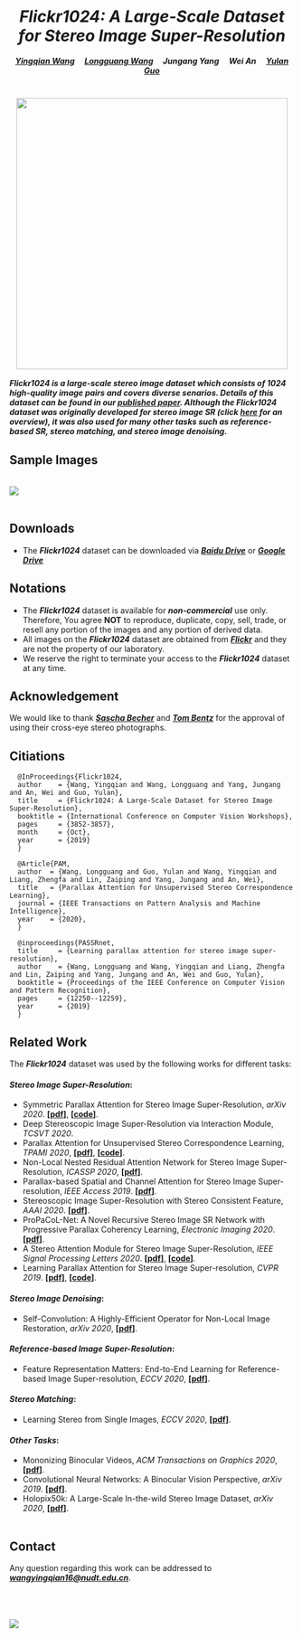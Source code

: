 
# *<center>Flickr1024: A Large-Scale Dataset for Stereo Image Super-Resolution</center>* 

***<center><a href="https://yingqianwang.github.io/homepage" target="_blank">Yingqian Wang</a>&emsp; <a href="https://github.com/LongguangWang" target="_blank">Longguang Wang</a>&emsp; Jungang Yang&emsp; Wei An&emsp; <a href="http://yulanguo.me/" target="_blank">Yulan Guo</a></center>*** <br>

### <center><img src="https://raw.github.com/YingqianWang/Flickr1024/master/pics/Flickr1024.jpg" width="480"></center>

***Flickr1024 is a large-scale stereo image dataset which consists of 1024 high-quality image pairs and covers diverse senarios. Details of this dataset can be found in our <a href="http://openaccess.thecvf.com/content_ICCVW_2019/papers/LCI/Wang_Flickr1024_A_Large-Scale_Dataset_for_Stereo_Image_Super-Resolution_ICCVW_2019_paper.pdf">published paper</a>. Although the Flickr1024 dataset was originally developed for stereo image SR (click [here](https://github.com/YingqianWang/Awesome-Stereo-Image-SR) for an overview), it was also used for many other tasks such as reference-based SR, stereo matching, and stereo image denoising.***<br>

## Sample Images

<br><img src="https://raw.github.com/YingqianWang/Flickr1024/master/pics/Sample Images.jpg"><br><br>

## Downloads
* The ***Flickr1024*** dataset can be downloaded via
***<a href="https://pan.baidu.com/s/1YD76gpQ2WjkhjkMnHmU3tQ" target="_blank">Baidu Drive</a>*** or 
***<a href="https://drive.google.com/drive/folders/10LTXCSp9UqY9A9HVj3sAf7zmS4KdJo2T?usp=sharing" target="_blank">Google Drive</a>***

## Notations
* The ***Flickr1024*** dataset is available for ***non-commercial*** use only. 
  Therefore, You agree **NOT** to reproduce, duplicate, copy, sell, trade, or resell any portion of the images and any portion of derived data.
* All images on the ***Flickr1024*** dataset are obtained from ***<a href="https://flickr.com" target="_blank">Flickr</a>***
and they are not the property of our laboratory. 
* We reserve the right to terminate your access to the ***Flickr1024*** dataset at any time.

## Acknowledgement
We would like to thank ***<a href="https://www.flickr.com/photos/stereotron/" target="_blank">Sascha Becher</a>***
 and ***<a href="https://www.flickr.com/photos/tombentz" target="_blank">Tom Bentz</a>*** for the approval of using their cross-eye stereo photographs.

## Citiations
```
  @InProceedings{Flickr1024,
  author    = {Wang, Yingqian and Wang, Longguang and Yang, Jungang and An, Wei and Guo, Yulan},
  title     = {Flickr1024: A Large-Scale Dataset for Stereo Image Super-Resolution},
  booktitle = {International Conference on Computer Vision Workshops},
  pages     = {3852-3857},
  month     = {Oct},
  year      = {2019}
  }
  
  @Article{PAM,
  author  = {Wang, Longguang and Guo, Yulan and Wang, Yingqian and Liang, Zhengfa and Lin, Zaiping and Yang, Jungang and An, Wei},
  title   = {Parallax Attention for Unsupervised Stereo Correspondence Learning},
  journal = {IEEE Transactions on Pattern Analysis and Machine Intelligence},
  year    = {2020},
  }
  
  @inproceedings{PASSRnet,
  title     = {Learning parallax attention for stereo image super-resolution},
  author    = {Wang, Longguang and Wang, Yingqian and Liang, Zhengfa and Lin, Zaiping and Yang, Jungang and An, Wei and Guo, Yulan},
  booktitle = {Proceedings of the IEEE Conference on Computer Vision and Pattern Recognition},
  pages     = {12250--12259},
  year      = {2019}
  }
```

## Related Work
The ***Flickr1024*** dataset was used by the following works for different tasks:

#### *Stereo Image Super-Resolution*:
* Symmetric Parallax Attention for Stereo Image Super-Resolution, *arXiv 2020*. **[<a href="https://arxiv.org/pdf/2011.03802.pdf" target="_blank">pdf</a>]**, **[<a href="https://github.com/YingqianWang/iPASSR" target="_blank">code</a>]**.
* Deep Stereoscopic Image Super-Resolution via Interaction Module, *TCSVT 2020*.
* Parallax Attention for Unsupervised Stereo Correspondence Learning, *TPAMI 2020*, **[<a href="https://arxiv.org/pdf/2009.08250.pdf" target="_blank">pdf</a>]**, **[<a href="https://github.com/LongguangWang/PAM" target="_blank">code</a>]**.
* Non-Local Nested Residual Attention Network for Stereo Image Super-Resolution, *ICASSP 2020*, **[<a href="https://ieeexplore.ieee.org/stamp/stamp.jsp?tp=&arnumber=9054687" target="_blank">pdf</a>]**.
* Parallax-based Spatial and Channel Attention for Stereo Image Super-resolution, *IEEE Access 2019*. **[<a href="https://ieeexplore.ieee.org/stamp/stamp.jsp?tp=&arnumber=8936066" target="_blank">pdf</a>]**.
* Stereoscopic Image Super-Resolution with Stereo Consistent Feature, *AAAI 2020*. **[<a href="https://aaai.org/ojs/index.php/AAAI/article/view/6880/6734" target="_blank">pdf</a>]**.
* ProPaCoL-Net: A Novel Recursive Stereo Image SR Network with Progressive Parallax Coherency Learning, *Electronic Imaging 2020*. **[<a href="https://www.ingentaconnect.com/contentone/ist/ei/2020/00002020/00000014/art00015?crawler=true&mimetype=application/pdf" target="_blank">pdf</a>]**.
* A Stereo Attention Module for Stereo Image Super-Resolution, *IEEE Signal Processing Letters 2020*. **[<a href="https://ieeexplore.ieee.org/stamp/stamp.jsp?tp=&arnumber=8998204" target="_blank">pdf</a>]**, **[<a href="https://github.com/XinyiYing/SAM" target="_blank">code</a>]**.
* Learning Parallax Attention for Stereo Image Super-resolution, *CVPR 2019*. **[<a href="https://arxiv.org/pdf/1903.05784.pdf" target="_blank">pdf</a>]**, **[<a href="https://github.com/LongguangWang/PASSRnet" target="_blank">code</a>]**.

#### *Stereo Image Denoising*:
* Self-Convolution: A Highly-Efficient Operator for Non-Local Image Restoration, *arXiv 2020*, **[<a href="https://arxiv.org/pdf/2006.13714.pdf" target="_blank">pdf</a>]**.

#### *Reference-based Image Super-Resolution*:
* Feature Representation Matters: End-to-End Learning for Reference-based Image Super-resolution, *ECCV 2020*, **[<a href="http://www.ecva.net/papers/eccv_2020/papers_ECCV/papers/123490222.pdf" target="_blank">pdf</a>]**.

#### *Stereo Matching*:
* Learning Stereo from Single Images, *ECCV 2020*, **[<a href="https://arxiv.org/pdf/2008.01484.pdf" target="_blank">pdf</a>]**.

#### *Other Tasks*:
* Mononizing Binocular Videos, *ACM Transactions on Graphics 2020*, **[<a href="https://arxiv.org/pdf/2009.01424.pdf" target="_blank">pdf</a>]**.
* Convolutional Neural Networks: A Binocular Vision Perspective, *arXiv 2019*. **[<a href="https://arxiv.xilesou.top/pdf/1912.10201.pdf" target="_blank">pdf</a>]**.
* Holopix50k: A Large-Scale In-the-wild Stereo Image Dataset, *arXiv 2020*, **[<a href="https://arxiv.org/pdf/2003.11172.pdf" target="_blank">pdf</a>]**.<br><br>

## Contact
Any question regarding this work can be addressed to ***wangyingqian16@nudt.edu.cn***.<br><br><br><br>

<a href="https://clustrmaps.com/site/1bffp" title="Visit tracker"><img src="//clustrmaps.com/map_v2.png?cl=ffffff&w=400&t=m&d=MaBzJxwcJLRriYjIQM7YievKCbZukY_u6HBrzaibiTM" /></a>


